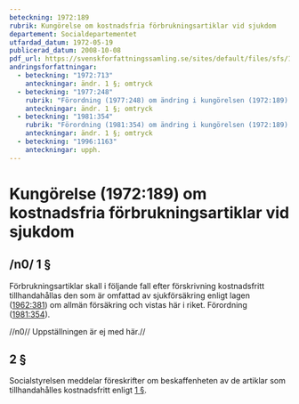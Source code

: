 ```yaml
---
beteckning: 1972:189
rubrik: Kungörelse om kostnadsfria förbrukningsartiklar vid sjukdom
departement: Socialdepartementet
utfardad_datum: 1972-05-19
publicerad_datum: 2008-10-08
pdf_url: https://svenskforfattningssamling.se/sites/default/files/sfs/1972-05/SFS1972-189.pdf
andringsforfattningar:
  - beteckning: "1972:713"
    anteckningar: ändr. 1 §; omtryck
  - beteckning: "1977:248"
    rubrik: "Förordning (1977:248) om ändring i kungörelsen (1972:189) om kostnadsfria förbrukningsartiklar vid sjukdom"
    anteckningar: ändr. 1 §; omtryck
  - beteckning: "1981:354"
    rubrik: "Förordning (1981:354) om ändring i kungörelsen (1972:189) om kostnadsfria förbrukningsartiklar vid sjukdom"
    anteckningar: ändr. 1 §; omtryck
  - beteckning: "1996:1163"
    anteckningar: upph.
---
```


# Kungörelse (1972:189) om kostnadsfria förbrukningsartiklar vid sjukdom

## /n0/ 1 §

Förbrukningsartiklar skall i följande fall efter förskrivning kostnadsfritt tillhandahållas den som är omfattad av sjukförsäkring enligt lagen ([1962:381](https://selex.se/eli/sfs/1962/381)) om allmän försäkring och vistas här i riket. Förordning ([1981:354](https://selex.se/eli/sfs/1981/354)).

//n0// Uppställningen är ej med här.//

## 2 §

Socialstyrelsen meddelar föreskrifter om beskaffenheten av de artiklar som tillhandahålles kostnadsfritt enligt [1 §](#1).